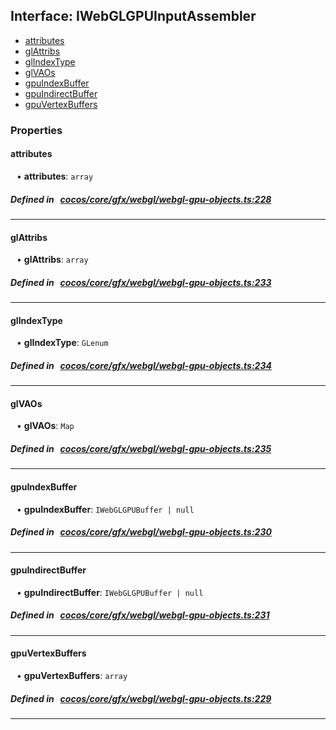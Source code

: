 ## Interface: IWebGLGPUInputAssembler

- [attributes](#attributes)
- [glAttribs](#glAttribs)
- [glIndexType](#glIndexType)
- [glVAOs](#glVAOs)
- [gpuIndexBuffer](#gpuIndexBuffer)
- [gpuIndirectBuffer](#gpuIndirectBuffer)
- [gpuVertexBuffers](#gpuVertexBuffers)

### Properties

#### attributes

<div style="margin-left: 10px;">


• **attributes**: ``array``

</div>

##### Defined in &nbsp;   [cocos/core/gfx/webgl/webgl-gpu-objects.ts:228](https://github.com/cocos-creator/engine/blob/c7bf6b8a9/cocos/core/gfx/webgl/webgl-gpu-objects.ts#L228)&nbsp;
___
#### glAttribs

<div style="margin-left: 10px;">


• **glAttribs**: ``array``

</div>

##### Defined in &nbsp;   [cocos/core/gfx/webgl/webgl-gpu-objects.ts:233](https://github.com/cocos-creator/engine/blob/c7bf6b8a9/cocos/core/gfx/webgl/webgl-gpu-objects.ts#L233)&nbsp;
___
#### glIndexType

<div style="margin-left: 10px;">


• **glIndexType**: ``GLenum``

</div>

##### Defined in &nbsp;   [cocos/core/gfx/webgl/webgl-gpu-objects.ts:234](https://github.com/cocos-creator/engine/blob/c7bf6b8a9/cocos/core/gfx/webgl/webgl-gpu-objects.ts#L234)&nbsp;
___
#### glVAOs

<div style="margin-left: 10px;">


• **glVAOs**: ``Map``

</div>

##### Defined in &nbsp;   [cocos/core/gfx/webgl/webgl-gpu-objects.ts:235](https://github.com/cocos-creator/engine/blob/c7bf6b8a9/cocos/core/gfx/webgl/webgl-gpu-objects.ts#L235)&nbsp;
___
#### gpuIndexBuffer

<div style="margin-left: 10px;">


• **gpuIndexBuffer**: ``IWebGLGPUBuffer | null``

</div>

##### Defined in &nbsp;   [cocos/core/gfx/webgl/webgl-gpu-objects.ts:230](https://github.com/cocos-creator/engine/blob/c7bf6b8a9/cocos/core/gfx/webgl/webgl-gpu-objects.ts#L230)&nbsp;
___
#### gpuIndirectBuffer

<div style="margin-left: 10px;">


• **gpuIndirectBuffer**: ``IWebGLGPUBuffer | null``

</div>

##### Defined in &nbsp;   [cocos/core/gfx/webgl/webgl-gpu-objects.ts:231](https://github.com/cocos-creator/engine/blob/c7bf6b8a9/cocos/core/gfx/webgl/webgl-gpu-objects.ts#L231)&nbsp;
___
#### gpuVertexBuffers

<div style="margin-left: 10px;">


• **gpuVertexBuffers**: ``array``

</div>

##### Defined in &nbsp;   [cocos/core/gfx/webgl/webgl-gpu-objects.ts:229](https://github.com/cocos-creator/engine/blob/c7bf6b8a9/cocos/core/gfx/webgl/webgl-gpu-objects.ts#L229)&nbsp;
___
